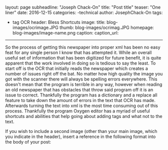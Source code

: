 layout: page
subheadline: "Joseph Chack-On"
title: "Post title"
teaser: "One liner"
date: 2016-12-15
categories:
  -technical
author: JosephChack-On
tags:
  - tag OCR
header: Bless Shortcuts
image:
  title: blog-images/ocrimage.JPG <!--- for image-name.png, substitute name you've given your image file --->
  thumb: blog-images/ocrimag.JPG
  homepage: blog-images/image-name.png
  caption: <!--- info about the image, such as date of issue --->
  caption_url: <!--- link-to-page-containing-text? --->
---
So the process of getting this newspaper into proper xml has been no easy feat for any single person I know that has attempted it. While an overall useful set of information that has been digitized for future benefit, it is quite apparent that the work involved in doing so is tedious to say the least. To start off is the OCR that initially reads the newspaper which creates a number of issues right off the bat. No matter how high quality the image you got with the scanner there will always be spelling errors everywhere. This doesn't mean that the program is terrible in any way, however when reading an old newspaper that has obstacles that throw said program off it is an issue to correct. Thankfully the program has a dictionary and a replace all feature to take down the amount of errors in the text that OCR has made. Afterwards turning the text into xml is the most time consuming out of this process. Thankfully the program Oxygen editor has a myriad of useful shortcuts and abilities that help going about adding tags and what not to the text.

If you wish to include a second image (other than your main image, which you indicate in the header), insert a reference in the following format into the body of your post:
